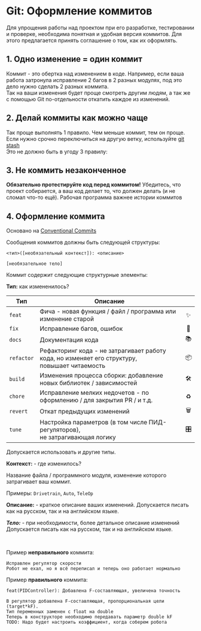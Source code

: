 # Git: Оформление коммитов

Для упрощения работы над проектом при его разработке, тестировании и проверке, 
необходима понятная и удобная версия коммитов. Для этого предлагается
принять соглашение о том, как их оформлять.

## 1. Одно изменение = один коммит

Коммит - это обертка над изменением в коде. Например, если ваша работа затронула исправление 2 багов
в 2 разных модулях, под это дело нужно сделать 2 разных коммита. <br>
Так на ваши изменения будет проще смотреть другим людям, а так же с помощью
Git по-отдельности откатить каждое из изменений.

## 2. Делай коммиты как можно чаще

Так проще выполнять 1 правило. Чем меньше коммит, тем он проще. 
Если нужно срочно переключиться на другую ветку, используйте [git stash](https://www.atlassian.com/ru/git/tutorials/saving-changes/git-stash)<br>
Это не должно быть в угоду 3 правилу:

## 3. Не коммить незаконченное

**Обязательно протестируйте код перед коммитом!** Убедитесь, что проект
собирается, а ваш код делает то, что должен делать (и не сломал что-то ещё).
Рабочая программа важнее истории коммитов

## 4. Оформление коммита

Основано на [Conventional Commits](https://www.conventionalcommits.org/ru/v1.0.0/) <br>

Сообщения коммитов должны быть следующей структуры:

```
<тип>([необязательный контекст]): <описание>

[необязательное тело]
```

Коммит содержит следующие структурные элементы:

**Тип:** как измененилось?

| Тип | Описание                                                                                      |      |
|------------|-----------------------------------------------------------------------------------------------|:----:|
| `feat`     | Фича - новая функция / файл / программа или изменение старой                                  |  ✨   |
| `fix`      | Исправление багов, ошибок                                                                     |  🐛  |
| `docs`     | Документация кода                                                                             |  📚  |
| `refactor` | Рефакторинг кода - не затрагивает работу кода, но изменяет его структуру, <br/>повышает читаемость |  📦  |
| `build`    | Изменения процесса сборки: добавление новых библиотек / зависимостей                          |  🛠  |
| `chore`    | Исправление мелких недочетов - по оформлению / для закрытия PR / и т.д.                       |  ♻️  |
| `revert`   | Откат предыдущих изменений                                                                    |  🗑  |
| `tune`     | Настройка параметров (в том числе ПИД-регуляторов), <br/>не затрагивающая логику                   | 🎛️  |

Допускается использовать и другие типы.

**Контекст:** - где изменилось?

Название файла / программного модуля, изменение которого затрагивает ваш коммит.

Примеры: `Drivetrain`, `Auto`, `TeleOp`

**Описание:** - краткое описание ваших изменений. Допускается писать 
как на русском, так и на английском языке.

***Тело:*** - при необходимости, более детальное описание изменений Допускается писать
как на русском, так и на английском языке.

<br>

Пример **неправильного** коммита:

```
Исправлен регулятор скорости
Робот не ехал, но я всё переписал и теперь оно работает нормально
```

Пример **правильного** коммита:

```
feat(PIDController): Добавлена F-составляющая, увеличена точность

В регулятор добавлена F-составляющая, пропорциональная цели (target*kF).
Тип переменных заменен с float на double
Теперь в конструкторе необходимо передавать параметр double kF
TODO: Надо будет настроить коэффициент, когда соберем робота
```












